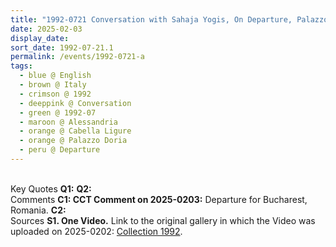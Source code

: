 ```yaml
---
title: "1992-0721 Conversation with Sahaja Yogis, On Departure, Palazzo Doria, Cabella Ligure, Alessandria, Italy"
date: 2025-02-03
display_date: 
sort_date: 1992-07-21.1
permalink: /events/1992-0721-a
tags:
  - blue @ English
  - brown @ Italy
  - crimson @ 1992
  - deeppink @ Conversation
  - green @ 1992-07
  - maroon @ Alessandria
  - orange @ Cabella Ligure
  - orange @ Palazzo Doria
  - peru @ Departure
---
```


<br>

<wave-list>
  <list-title color="DarkSeaGreen" width="55">Key Quotes</list-title>
  <list-item color="BlanchedAlmond" width="280"><b>Q1:</b> <i></i></list-item>
  <list-item color="Lavender" width="280"><b>Q2:</b> <i></i></list-item>
</wave-list>

<br>

<wave-list>
  <list-title color="DarkSeaGreen" width="55">Comments</list-title>
  <list-item color="BlanchedAlmond" width="280"><b>C1: CCT Comment on 2025-0203:</b> Departure for Bucharest, Romania.</list-item>
  <list-item color="Lavender" width="280"><b>C2:</b> <i></i></list-item>
</wave-list>

<br>

<wave-list>
  <list-title color="DarkSeaGreen" width="40">Sources</list-title>
  <list-item color="BlanchedAlmond"  width="280"><b>S1. One Video.</b> Link to the original gallery in which the Video was uploaded on 2025-0202: <a href="https://eternalmoments.smugmug.com/Collections/Bruno-Jatoba-Descaves-Collection/1992">Collection 1992</a>.</list-item>
</wave-list>